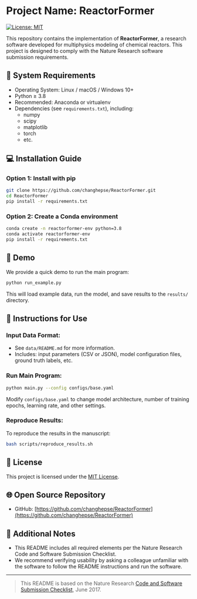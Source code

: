 # Project Name: ReactorFormer

[![License: MIT](https://img.shields.io/badge/License-MIT-yellow.svg)](LICENSE)

This repository contains the implementation of **ReactorFormer**, a research software developed for multiphysics modeling of chemical reactors. This project is designed to comply with the Nature Research software submission requirements.

## 🔧 System Requirements

- Operating System: Linux / macOS / Windows 10+
- Python ≥ 3.8
- Recommended: Anaconda or virtualenv
- Dependencies (see `requirements.txt`), including:
  - numpy
  - scipy
  - matplotlib
  - torch
  - etc.

## 💻 Installation Guide

### Option 1: Install with pip
```bash
git clone https://github.com/changhepse/ReactorFormer.git
cd ReactorFormer
pip install -r requirements.txt
```

### Option 2: Create a Conda environment
```bash
conda create -n reactorformer-env python=3.8
conda activate reactorformer-env
pip install -r requirements.txt
```

## 🧪 Demo

We provide a quick demo to run the main program:

```bash
python run_example.py
```

This will load example data, run the model, and save results to the `results/` directory.

## 📘 Instructions for Use

### Input Data Format:
- See `data/README.md` for more information.
- Includes: input parameters (CSV or JSON), model configuration files, ground truth labels, etc.

### Run Main Program:
```bash
python main.py --config configs/base.yaml
```

Modify `configs/base.yaml` to change model architecture, number of training epochs, learning rate, and other settings.

### Reproduce Results:
To reproduce the results in the manuscript:
```bash
bash scripts/reproduce_results.sh
```

## 📄 License

This project is licensed under the [MIT License](LICENSE).

## 🌐 Open Source Repository

- GitHub: [https://github.com/changhepse/ReactorFormer](https://github.com/changhepse/ReactorFormer)

## 📝 Additional Notes

- This README includes all required elements per the Nature Research Code and Software Submission Checklist.
- We recommend verifying usability by asking a colleague unfamiliar with the software to follow the README instructions and run the software.

---

> This README is based on the Nature Research [Code and Software Submission Checklist](https://www.nature.com/documents/nr-software-policy.pdf), June 2017.